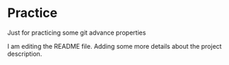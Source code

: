 # Practice
Just for practicing some git advance properties

I am editing the README file. Adding some more details about
the project description.
